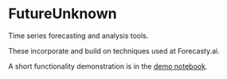 # FutureUnknown
Time series forecasting and analysis tools.

These incorporate and build on techniques used at Forecasty.ai.

A short functionality demonstration is in the [demo notebook](https://github.com/grantsut/FutureUnknown/blob/master/notebooks/demo.ipynb).
